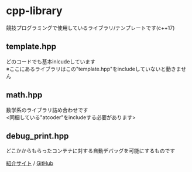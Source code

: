 # cpp-library
競技プログラミングで使用しているライブラリ/テンプレートです(c++17)

## template.hpp
どのコードでも基本inlcudeしています  
※ここにあるライブラリはこの"template.hpp"をincludeしていないと動きません

## math.hpp
数学系のライブラリ詰め合わせです  
<同梱している"atcoder"をincludeする必要があります>

## debug_print.hpp
どこかからもらったコンテナに対する自動デバッグを可能にするものです  

[紹介サイト](https://blog.naskya.net/post/0002/) / [GitHub](https://gist.github.com/naskya/1e5e5cd269cfe16a76988378a60e2ca3)